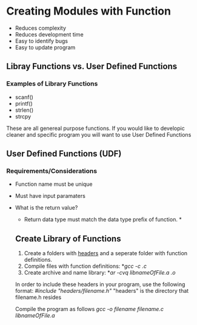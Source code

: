 # Creating Modules with Function
- Reduces complexity
- Reduces development time
- Easy to identify bugs
- Easy to update program

## Libray Functions vs. User Defined Functions

### Examples of Library Functions
- scanf()
- printf()
- strlen()
- strcpy

These are all genereal purpose functions. If you would like to developic cleaner and specific program you will want to use User Defined Functions

## User Defined Functions (UDF)

### Requirements/Considerations
- Function name must be unique
- Must have input paramaters
- What is the return value?
    * Return data type must match the data type prefix of function. *
    
  ## Create Library of Functions
  1. Create a folders with [headers](https://github.com/Keimille/Learning-C/blob/master/ModularisingWithFunction/HeaderFormatExample.h) and a seperate folder with function definitions. 
  2. Compile files with function definitions: **gcc -c *.c**
  3. Create archive and name library: **ar -cvq libnameOfFile.a *.o**
  
  In order to include these headers in your program, use the following format:
  *#include "headers/filename.h"* 
  "headers" is the directory that filename.h resides
  
  Compile the program as follows *gcc -o filename filename.c libnameOfFile.a*
